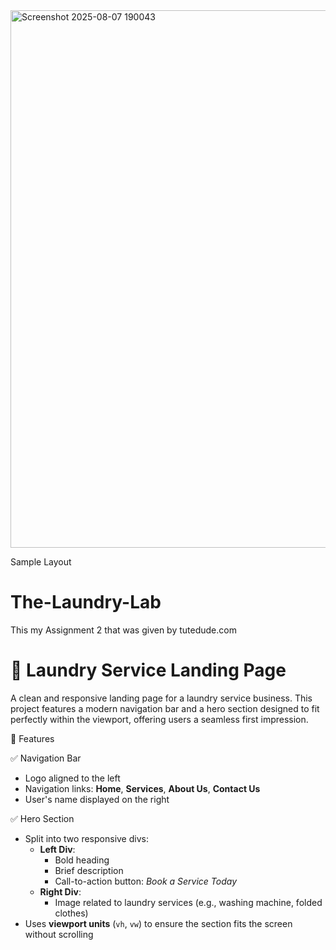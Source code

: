 <img width="1910" height="860" alt="Screenshot 2025-08-07 190043" src="https://github.com/user-attachments/assets/b3f36c8e-9f33-4430-8d46-eea6e4a00be7" />


  Sample Layout
  
  # The-Laundry-Lab
  
This my Assignment 2 that was given by tutedude.com 


# 🧼 Laundry Service Landing Page

A clean and responsive landing page for a laundry service business. This project features a modern navigation bar and a hero section designed to fit perfectly within the viewport, offering users a seamless first impression.

 🚀 Features

 ✅ Navigation Bar
- Logo aligned to the left
- Navigation links: **Home**, **Services**, **About Us**, **Contact Us**
- User's name displayed on the right

 ✅ Hero Section
- Split into two responsive divs:
  - **Left Div**:
    - Bold heading
    - Brief description
    - Call-to-action button: _Book a Service Today_
  - **Right Div**:
    - Image related to laundry services (e.g., washing machine, folded clothes)
- Uses **viewport units** (`vh`, `vw`) to ensure the section fits the screen without scrolling



